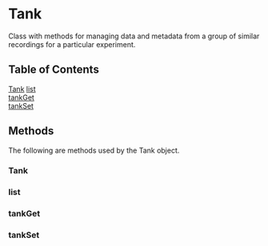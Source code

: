 # Tank #

Class with methods for managing data and metadata from a group of similar recordings for a particular experiment.

## Table of Contents ##
[Tank](#tank-1)
[list](#list)  
[tankGet](#tankget)    
[tankSet](#tankset)  

## Methods ##
The following are methods used by the Tank object.

### Tank ###

### list ###

### tankGet ###

### tankSet ###